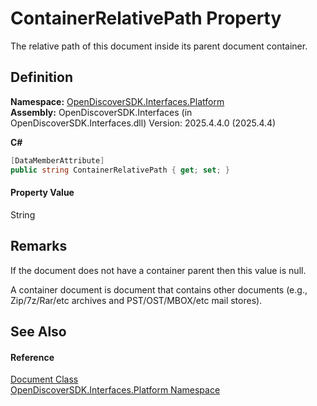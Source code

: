 # ContainerRelativePath Property


The relative path of this document inside its parent document container.



## Definition
**Namespace:** <a href="a1e65d49-050f-842a-426e-ba8aab188009">OpenDiscoverSDK.Interfaces.Platform</a>  
**Assembly:** OpenDiscoverSDK.Interfaces (in OpenDiscoverSDK.Interfaces.dll) Version: 2025.4.4.0 (2025.4.4)

**C#**
``` C#
[DataMemberAttribute]
public string ContainerRelativePath { get; set; }
```



#### Property Value
String

## Remarks

If the document does not have a container parent then this value is null.

A container document is document that contains other documents (e.g., Zip/7z/Rar/etc archives and PST/OST/MBOX/etc mail stores).


## See Also


#### Reference
<a href="1ada9969-add0-f951-f601-f7107618fb9d">Document Class</a>  
<a href="a1e65d49-050f-842a-426e-ba8aab188009">OpenDiscoverSDK.Interfaces.Platform Namespace</a>  

